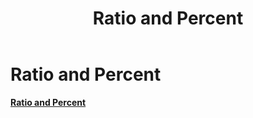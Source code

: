 ﻿---
title: Ratio and Percent
category: activities
---

# Ratio and Percent

**<u>Ratio and Percent</u>**
